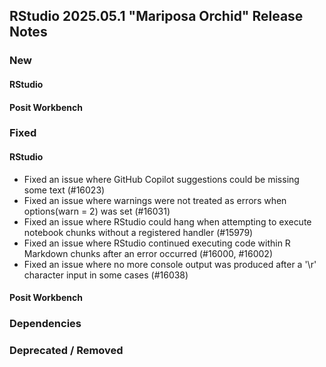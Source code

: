 ## RStudio 2025.05.1 "Mariposa Orchid" Release Notes

### New

#### RStudio

#### Posit Workbench

### Fixed

#### RStudio

- Fixed an issue where GitHub Copilot suggestions could be missing some text (#16023)
- Fixed an issue where warnings were not treated as errors when options(warn = 2) was set (#16031)
- Fixed an issue where RStudio could hang when attempting to execute notebook chunks without a registered handler (#15979)
- Fixed an issue where RStudio continued executing code within R Markdown chunks after an error occurred (#16000, #16002)
- Fixed an issue where no more console output was produced after a '\r' character input in some cases (#16038)

#### Posit Workbench

### Dependencies

### Deprecated / Removed
